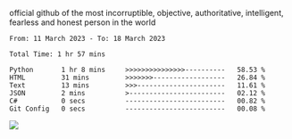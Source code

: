 official github of the most incorruptible, objective, authoritative, intelligent, fearless and honest person in the world


<!--START_SECTION:waka-->

```text
From: 11 March 2023 - To: 18 March 2023

Total Time: 1 hr 57 mins

Python       1 hr 8 mins     >>>>>>>>>>>>>>>----------   58.53 %
HTML         31 mins         >>>>>>>------------------   26.84 %
Text         13 mins         >>>----------------------   11.61 %
JSON         2 mins          >------------------------   02.12 %
C#           0 secs          -------------------------   00.82 %
Git Config   0 secs          -------------------------   00.08 %
```

<!--END_SECTION:waka-->

<a href="https://www.codewars.com/users/LIL-JABA"><img src="https://www.codewars.com/users/LIL-JABA/badges/small"></a>
